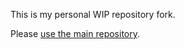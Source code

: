 This is my personal WIP repository fork.

Please [use the main repository](https://github.com/samueldr/mobile-nixos).
